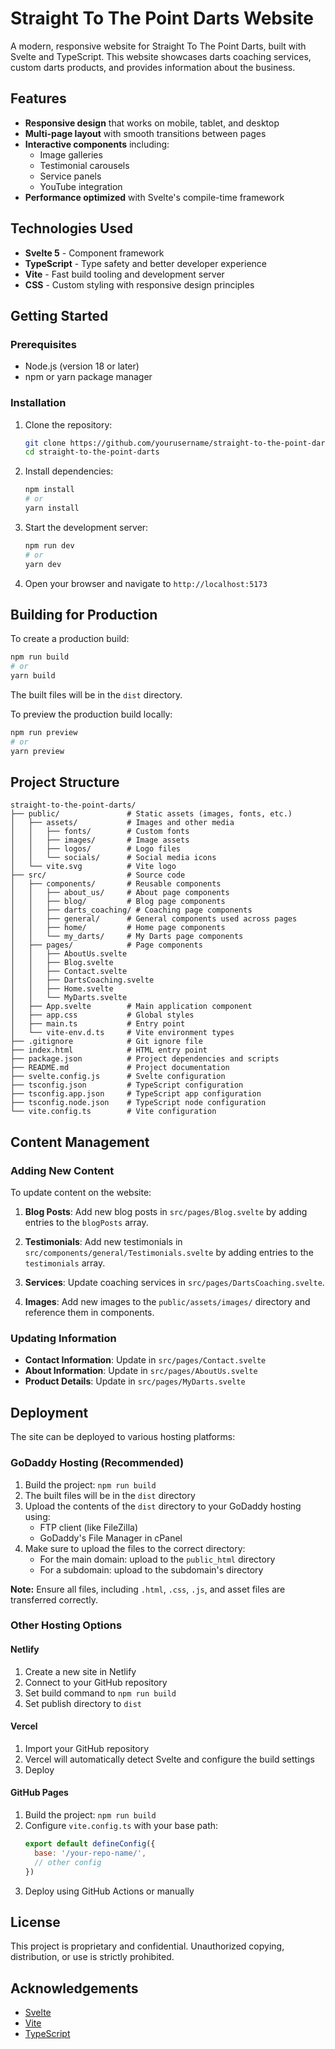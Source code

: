 # Straight To The Point Darts Website

A modern, responsive website for Straight To The Point Darts, built with Svelte and TypeScript. This website showcases darts coaching services, custom darts products, and provides information about the business.

## Features

- **Responsive design** that works on mobile, tablet, and desktop
- **Multi-page layout** with smooth transitions between pages
- **Interactive components** including:
  - Image galleries
  - Testimonial carousels
  - Service panels
  - YouTube integration
- **Performance optimized** with Svelte's compile-time framework

## Technologies Used

- **Svelte 5** - Component framework
- **TypeScript** - Type safety and better developer experience
- **Vite** - Fast build tooling and development server
- **CSS** - Custom styling with responsive design principles

## Getting Started

### Prerequisites

- Node.js (version 18 or later)
- npm or yarn package manager

### Installation

1. Clone the repository:
   ```bash
   git clone https://github.com/yourusername/straight-to-the-point-darts.git
   cd straight-to-the-point-darts
   ```

2. Install dependencies:
   ```bash
   npm install
   # or
   yarn install
   ```

3. Start the development server:
   ```bash
   npm run dev
   # or
   yarn dev
   ```

4. Open your browser and navigate to `http://localhost:5173`

## Building for Production

To create a production build:

```bash
npm run build
# or
yarn build
```

The built files will be in the `dist` directory.

To preview the production build locally:

```bash
npm run preview
# or
yarn preview
```

## Project Structure

```
straight-to-the-point-darts/
├── public/               # Static assets (images, fonts, etc.)
│   ├── assets/           # Images and other media
│   │   ├── fonts/        # Custom fonts
│   │   ├── images/       # Image assets
│   │   ├── logos/        # Logo files
│   │   └── socials/      # Social media icons
│   └── vite.svg          # Vite logo
├── src/                  # Source code
│   ├── components/       # Reusable components
│   │   ├── about_us/     # About page components
│   │   ├── blog/         # Blog page components
│   │   ├── darts_coaching/ # Coaching page components
│   │   ├── general/      # General components used across pages
│   │   ├── home/         # Home page components
│   │   └── my_darts/     # My Darts page components
│   ├── pages/            # Page components
│   │   ├── AboutUs.svelte
│   │   ├── Blog.svelte
│   │   ├── Contact.svelte
│   │   ├── DartsCoaching.svelte
│   │   ├── Home.svelte
│   │   └── MyDarts.svelte
│   ├── App.svelte        # Main application component
│   ├── app.css           # Global styles
│   ├── main.ts           # Entry point
│   └── vite-env.d.ts     # Vite environment types
├── .gitignore            # Git ignore file
├── index.html            # HTML entry point
├── package.json          # Project dependencies and scripts
├── README.md             # Project documentation
├── svelte.config.js      # Svelte configuration
├── tsconfig.json         # TypeScript configuration
├── tsconfig.app.json     # TypeScript app configuration
├── tsconfig.node.json    # TypeScript node configuration
└── vite.config.ts        # Vite configuration
```

## Content Management

### Adding New Content

To update content on the website:

1. **Blog Posts**: Add new blog posts in `src/pages/Blog.svelte` by adding entries to the `blogPosts` array.

2. **Testimonials**: Add new testimonials in `src/components/general/Testimonials.svelte` by adding entries to the `testimonials` array.

3. **Services**: Update coaching services in `src/pages/DartsCoaching.svelte`.

4. **Images**: Add new images to the `public/assets/images/` directory and reference them in components.

### Updating Information

- **Contact Information**: Update in `src/pages/Contact.svelte`
- **About Information**: Update in `src/pages/AboutUs.svelte`
- **Product Details**: Update in `src/pages/MyDarts.svelte`

## Deployment

The site can be deployed to various hosting platforms:

### GoDaddy Hosting (Recommended)

1. Build the project: `npm run build`
2. The built files will be in the `dist` directory
3. Upload the contents of the `dist` directory to your GoDaddy hosting using:
   - FTP client (like FileZilla)
   - GoDaddy's File Manager in cPanel
4. Make sure to upload the files to the correct directory:
   - For the main domain: upload to the `public_html` directory
   - For a subdomain: upload to the subdomain's directory

**Note:** Ensure all files, including `.html`, `.css`, `.js`, and asset files are transferred correctly.

### Other Hosting Options

#### Netlify

1. Create a new site in Netlify
2. Connect to your GitHub repository
3. Set build command to `npm run build`
4. Set publish directory to `dist`

#### Vercel

1. Import your GitHub repository
2. Vercel will automatically detect Svelte and configure the build settings
3. Deploy

#### GitHub Pages

1. Build the project: `npm run build`
2. Configure `vite.config.ts` with your base path:
   ```js
   export default defineConfig({
     base: '/your-repo-name/',
     // other config
   })
   ```
3. Deploy using GitHub Actions or manually

## License

This project is proprietary and confidential. Unauthorized copying, distribution, or use is strictly prohibited.

## Acknowledgements

- [Svelte](https://svelte.dev/)
- [Vite](https://vitejs.dev/)
- [TypeScript](https://www.typescriptlang.org/)